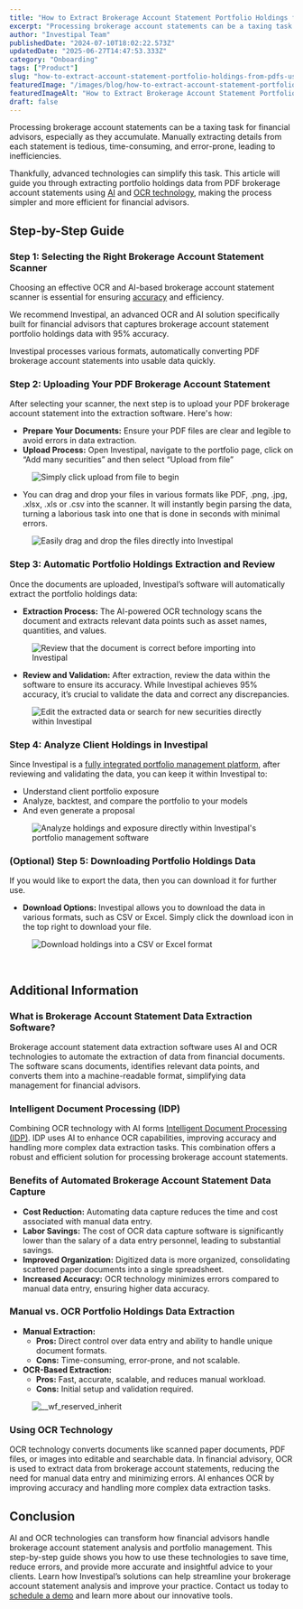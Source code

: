 ```yaml
---
title: "How to Extract Brokerage Account Statement Portfolio Holdings from PDFs Using AI"
excerpt: "Processing brokerage account statements can be a taxing task for financial advisors, especially as they accumulate."
author: "Investipal Team"
publishedDate: "2024-07-10T18:02:22.573Z"
updatedDate: "2025-06-27T14:47:53.333Z"
category: "Onboarding"
tags: ["Product"]
slug: "how-to-extract-account-statement-portfolio-holdings-from-pdfs-using-ai"
featuredImage: "/images/blog/how-to-extract-account-statement-portfolio-holdings-from-pdfs-using-ai__hero.png"
featuredImageAlt: "How to Extract Brokerage Account Statement Portfolio Holdings from PDFs Using AI"
draft: false
---
```

<p id="">Processing brokerage account statements can be a taxing task for financial advisors, especially as they accumulate. Manually extracting details from each statement is tedious, time-consuming, and error-prone, leading to inefficiencies.</p><p id="">Thankfully, advanced technologies can simplify this task. This article will guide you through extracting portfolio holdings data from PDF brokerage account statements using <a href="/blog/tag/ai">AI</a> and <a href="/blog/using-ocr-technology-to-automate-account-statement-scanning-for-financial-advisors" id="">OCR technology</a>, making the process simpler and more efficient for financial advisors.</p><h2 id="">Step-by-Step Guide</h2><h3 id=""><strong id="">Step 1: Selecting the Right Brokerage Account Statement Scanner</strong></h3><p id="">Choosing an effective OCR and AI-based brokerage account statement scanner is essential for ensuring <a rel="noopener noreferrer" target="_blank" href="https://www.notion.so/How-to-Extract-Account-Statement-Portfolio-Holdings-from-PDF-Using-AI-40d55b356e804aa9b89e73d874788281?pvs=21" id="">accuracy</a> and efficiency.</p><p id="">We recommend Investipal, an advanced OCR and AI solution specifically built for financial advisors that captures brokerage account statement portfolio holdings data with 95% accuracy.</p><p id="">Investipal processes various formats, automatically converting PDF brokerage account statements into usable data quickly.</p><h3 id=""><strong id="">Step 2: Uploading Your PDF Brokerage Account Statement</strong></h3><p id="">After selecting your scanner, the next step is to upload your PDF brokerage account statement into the extraction software. Here's how:</p><ul id=""><li id=""><strong id="">Prepare Your Documents:</strong> Ensure your PDF files are clear and legible to avoid errors in data extraction.</li><li id=""><strong id="">Upload Process:</strong> Open Investipal, navigate to the portfolio page, click on “Add many securities” and then select “Upload from file”</li></ul><figure id="" class="w-richtext-figure-type-image w-richtext-align-fullwidth" style="max-width:2240px" data-rt-type="image" data-rt-align="fullwidth" data-rt-max-width="2240px"><div id=""><img src="/images/blog/how-to-extract-account-statement-portfol__66e202b675ffaf3f52a7b74f_668ecb3421ae52c87b46a950_.png" loading="lazy" alt="Simply click upload from file to begin" width="auto" height="auto" id=""></div></figure><ul id=""><li id="">You can drag and drop your files in various formats like PDF, .png, .jpg, .xlsx, .xls or .csv into the scanner. It will instantly begin parsing the data, turning a laborious task into one that is done in seconds with minimal errors.</li></ul><figure id="" class="w-richtext-figure-type-image w-richtext-align-fullwidth" style="max-width:2240px" data-rt-type="image" data-rt-align="fullwidth" data-rt-max-width="2240px"><div id=""><img src="/images/blog/how-to-extract-account-statement-portfol__66e202b675ffaf3f52a7b769_668ecb41c1257fbfbb588944_.png" loading="lazy" alt="Easily drag and drop the files directly into Investipal" width="auto" height="auto" id=""></div></figure><h3 id=""><strong id="">Step 3: Automatic Portfolio Holdings Extraction and Review</strong></h3><p id="">Once the documents are uploaded, Investipal’s software will automatically extract the portfolio holdings data:</p><ul id=""><li id=""><strong id="">Extraction Process:</strong> The AI-powered OCR technology scans the document and extracts relevant data points such as asset names, quantities, and values.</li></ul><figure id="" class="w-richtext-figure-type-image w-richtext-align-fullwidth" data-rt-type="image" data-rt-align="fullwidth"><div id=""><img src="/images/blog/how-to-extract-account-statement-portfol__66e202b575ffaf3f52a7b742_668ecb50e314f44e42061fcf_.png" loading="lazy" alt="Review that the document is correct before importing into Investipal" width="auto" height="auto" id=""></div></figure><ul id=""><li id=""><strong id="">Review and Validation:</strong> After extraction, review the data within the software to ensure its accuracy. While Investipal achieves 95% accuracy, it’s crucial to validate the data and correct any discrepancies.</li></ul><figure id="" class="w-richtext-figure-type-image w-richtext-align-fullwidth" data-rt-type="image" data-rt-align="fullwidth"><div id=""><img src="/images/blog/how-to-extract-account-statement-portfol__66e202b675ffaf3f52a7b766_668ecb5d271fe56581be7f5f_.png" loading="lazy" alt="Edit the extracted data or search for new securities directly within Investipal" width="auto" height="auto" id=""></div></figure><h3 id=""><strong id="">Step 4: Analyze Client Holdings in Investipal</strong></h3><p id="">Since Investipal is a <a href="/blog/ultimate-guide-to-wealth-management-software-for-financial-advisors" id="">fully integrated portfolio management platform</a>, after reviewing and validating the data, you can keep it within Investipal to:</p><ul id=""><li id="">Understand client portfolio exposure</li><li id="">Analyze, backtest, and compare the portfolio to your models</li><li id="">And even generate a proposal</li></ul><figure id="" class="w-richtext-figure-type-image w-richtext-align-fullwidth" style="max-width:2240px" data-rt-type="image" data-rt-align="fullwidth" data-rt-max-width="2240px"><div id=""><img src="/images/blog/how-to-extract-account-statement-portfol__66e202b675ffaf3f52a7b763_668ecb69143b45897af5f92b_.png" loading="lazy" alt="Analyze holdings and exposure directly within Investipal's portfolio management software" width="auto" height="auto" id=""></div></figure><h3 id=""><strong id="">(Optional) Step 5: Downloading Portfolio Holdings Data</strong></h3><p id="">If you would like to export the data, then you can download it for further use.</p><ul id=""><li id=""><strong id="">Download Options:</strong> Investipal allows you to download the data in various formats, such as CSV or Excel. Simply click the download icon in the top right to download your file.</li></ul><figure id="" class="w-richtext-figure-type-image w-richtext-align-fullwidth" style="max-width:2240px" data-rt-type="image" data-rt-align="fullwidth" data-rt-max-width="2240px"><div id=""><img src="/images/blog/how-to-extract-account-statement-portfol__66e202b675ffaf3f52a7b752_668ecb77d83b190f6c6cf61b_.png" loading="lazy" alt="Download holdings into a CSV or Excel format" width="auto" height="auto" id=""></div></figure><p id="">‍</p><h2 id="">Additional Information</h2><h3 id=""><strong id="">What is Brokerage Account Statement Data Extraction Software?</strong></h3><p id="">Brokerage account statement data extraction software uses AI and OCR technologies to automate the extraction of data from financial documents. The software scans documents, identifies relevant data points, and converts them into a machine-readable format, simplifying data management for financial advisors.</p><h3 id=""><strong id="">Intelligent Document Processing (IDP)</strong></h3><p id="">Combining OCR technology with AI forms <a rel="noopener noreferrer" target="_blank" href="https://www.abbyy.com/blog/intelligent-document-processing/" id="">Intelligent Document Processing (IDP)</a>. IDP uses AI to enhance OCR capabilities, improving accuracy and handling more complex data extraction tasks. This combination offers a robust and efficient solution for processing brokerage account statements.</p><h3 id=""><strong id="">Benefits of Automated Brokerage Account Statement Data Capture</strong></h3><ul id=""><li id=""><strong id="">Cost Reduction:</strong> Automating data capture reduces the time and cost associated with manual data entry.</li><li id=""><strong id="">Labor Savings:</strong> The cost of OCR data capture software is significantly lower than the salary of a data entry personnel, leading to substantial savings.</li><li id=""><strong id="">Improved Organization:</strong> Digitized data is more organized, consolidating scattered paper documents into a single spreadsheet.</li><li id=""><strong id="">Increased Accuracy:</strong> OCR technology minimizes errors compared to manual data entry, ensuring higher data accuracy.</li></ul><h3 id=""><strong id="">Manual vs. OCR Portfolio Holdings Data Extraction</strong></h3><ul id=""><li id=""><strong id="">Manual Extraction:</strong><ul id=""><li id=""><strong id="">Pros:</strong> Direct control over data entry and ability to handle unique document formats.</li><li id=""><strong id="">Cons:</strong> Time-consuming, error-prone, and not scalable.</li></ul></li><li id=""><strong id="">OCR-Based Extraction:</strong><ul id=""><li id=""><strong id="">Pros:</strong> Fast, accurate, scalable, and reduces manual workload.</li><li id=""><strong id="">Cons:</strong> Initial setup and validation required.</li></ul></li></ul><figure id="" class="w-richtext-figure-type-image w-richtext-align-fullwidth" style="max-width:2240px" data-rt-type="image" data-rt-align="fullwidth" data-rt-max-width="2240px"><div id=""><img src="/images/blog/how-to-extract-account-statement-portfol__66e202b675ffaf3f52a7b755_668ecbaa143b45897af62e04_.png" loading="lazy" alt="__wf_reserved_inherit" width="auto" height="auto" id=""></div></figure><h3 id=""><strong id="">Using OCR Technology</strong></h3><p id="">OCR technology converts documents like scanned paper documents, PDF files, or images into editable and searchable data. In financial advisory, OCR is used to extract data from brokerage account statements, reducing the need for manual data entry and minimizing errors. AI enhances OCR by improving accuracy and handling more complex data extraction tasks.</p><h2 id="">Conclusion</h2><p id="">AI and OCR technologies can transform how financial advisors handle brokerage account statement analysis and portfolio management. This step-by-step guide shows you how to use these technologies to save time, reduce errors, and provide more accurate and insightful advice to your clients. Learn how Investipal’s solutions can help streamline your brokerage account statement analysis and improve your practice. Contact us today to <a href="/book-a-demo" id="">schedule a demo</a> and learn more about our innovative tools.</p><p id="">‍</p>